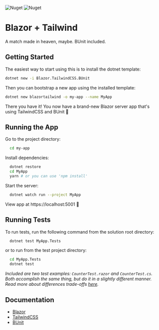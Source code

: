 ![Nuget](https://img.shields.io/nuget/v/Blazor.TailwindCSS.BUnit?style=flat-square) ![Nuget](https://img.shields.io/nuget/dt/Blazor.TailwindCSS.BUnit?style=flat-square)

# Blazor + Tailwind

A match made in heaven, maybe. BUnit included.

## Getting Started

The easiest way to start using this is to install the dotnet template:

```bash
dotnet new -i Blazor.TailwindCSS.BUnit
```

Then you can bootstrap a new app using the installed template:

```bash
dotnet new blazortailwind -o my-app --name MyApp
```

There you have it! You now have a brand-new Blazor server app that's using TailwindCSS and BUnit 🎉

## Running the App

Go to the project directory:

```bash
  cd my-app
```

Install dependencies:

```bash
  dotnet restore
  cd MyApp
  yarn # or you can use 'npm install'
```

Start the server:

```bash
  dotnet watch run --project MyApp
```

View app at https://localhost:5001 🎉

## Running Tests

To run tests, run the following command from the solution root directory:

```bash
  dotnet test MyApp.Tests
```

or to run from the test project directory:

```bash
  cd MyApp.Tests
  dotnet test
```

_Included are two test examples: `CounterTest.razor` and `CounterTest.cs`. Both accomplish the same thing, but do it in a slightly different manner. Read more about differences trade-offs [here](https://bunit.dev/docs/getting-started/writing-tests.html#write-tests-in-cs-or-razor-files)._

## Documentation

- [Blazor](https://docs.microsoft.com/en-us/aspnet/core/blazor/)
- [TailwindCSS](https://tailwindcss.com/)
- [BUnit](https://bunit.dev/)
